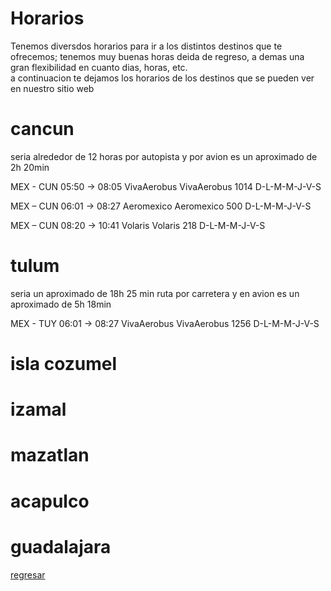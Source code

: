 # Horarios    
Tenemos diversdos horarios para ir a los distintos destinos que te ofrecemos; tenemos muy buenas horas deida de regreso, a demas una gran flexibilidad en cuanto dias, horas, etc.   
a continuacion te dejamos los horarios de los destinos que se pueden ver en nuestro sitio web
   
# cancun
seria alrededor de 12 horas por autopista y por avion es un aproximado de 2h 20min   

MEX - CUN
05:50 → 08:05
VivaAerobus
VivaAerobus 1014
D-L-M-M-J-V-S   

MEX – CUN
06:01 → 08:27
Aeromexico
Aeromexico 500
D-L-M-M-J-V-S   

MEX – CUN
08:20 → 10:41
Volaris
Volaris 218
D-L-M-M-J-V-S    

# tulum   
seria un aproximado de 18h 25 min ruta por carretera  y en avion es un aproximado de 5h 18min   


MEX - TUY   06:01 → 08:27   VivaAerobus   VivaAerobus 1256    D-L-M-M-J-V-S

# isla cozumel
# izamal
# mazatlan
# acapulco
# guadalajara
[regresar](./README.md)
